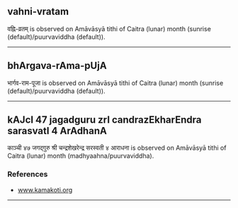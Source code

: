 ## vahni-vratam

वह्नि-व्रतम् is observed on Amāvāsyā tithi of Caitra (lunar) month (sunrise (default)/puurvaviddha (default)).


---
## bhArgava-rAma-pUjA

भार्गव-राम-पूजा is observed on Amāvāsyā tithi of Caitra (lunar) month (sunrise (default)/puurvaviddha (default)).


---
## kAJcI 47 jagadguru zrI candrazEkharEndra sarasvatI 4 ArAdhanA

काञ्ची ४७ जगद्गुरु श्री चन्द्रशेखरेन्द्र सरस्वती ४ आराधना is observed on Amāvāsyā tithi of Caitra (lunar) month (madhyaahna/puurvaviddha).


### References
* www.kamakoti.org

---
